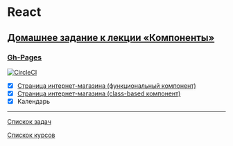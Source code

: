 # React
## [Домашнее задание к лекции «Компоненты»](https://github.com/TomSG03/ra16-homeworks/tree/master/components)

### [Gh-Pages](https://tomsg03.github.io/ra-component-calendar/)
[![CircleCI](https://circleci.com/gh/TomSG03/ra-component-calendar/tree/master.svg?style=svg)](https://circleci.com/gh/TomSG03/ra-component-calendar/tree/master)



- [x] [Страница интернет-магазина (функциональный компонент)](https://github.com/TomSG03/ra-component-func)
- [x] [Страница интернет-магазина (class-based компонент)](https://github.com/TomSG03/ra-component-class)
- [x] Календарь 

---
[Спискок задач](https://github.com/TomSG03/ra-homeworks-list)

[Спискок курсов](https://github.com/TomSG03/Training-in-Netology)
